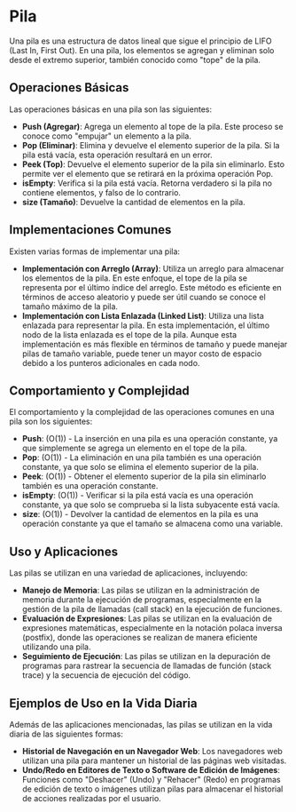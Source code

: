 # Pila

Una pila es una estructura de datos lineal que sigue el principio de LIFO (Last In, First Out). En una pila, los elementos se agregan y eliminan solo desde el extremo superior, también conocido como "tope" de la pila.

## Operaciones Básicas

Las operaciones básicas en una pila son las siguientes:

- **Push (Agregar)**: Agrega un elemento al tope de la pila. Este proceso se conoce como "empujar" un elemento a la pila.
- **Pop (Eliminar)**: Elimina y devuelve el elemento superior de la pila. Si la pila está vacía, esta operación resultará en un error.
- **Peek (Top)**: Devuelve el elemento superior de la pila sin eliminarlo. Esto permite ver el elemento que se retirará en la próxima operación Pop.
- **isEmpty**: Verifica si la pila está vacía. Retorna verdadero si la pila no contiene elementos, y falso de lo contrario.
- **size (Tamaño)**: Devuelve la cantidad de elementos en la pila.

## Implementaciones Comunes

Existen varias formas de implementar una pila:

- **Implementación con Arreglo (Array)**: Utiliza un arreglo para almacenar los elementos de la pila. En este enfoque, el tope de la pila se representa por el último índice del arreglo. Este método es eficiente en términos de acceso aleatorio y puede ser útil cuando se conoce el tamaño máximo de la pila.
- **Implementación con Lista Enlazada (Linked List)**: Utiliza una lista enlazada para representar la pila. En esta implementación, el último nodo de la lista enlazada es el tope de la pila. Aunque esta implementación es más flexible en términos de tamaño y puede manejar pilas de tamaño variable, puede tener un mayor costo de espacio debido a los punteros adicionales en cada nodo.

## Comportamiento y Complejidad

El comportamiento y la complejidad de las operaciones comunes en una pila son los siguientes:

- **Push**: \(O(1)\) - La inserción en una pila es una operación constante, ya que simplemente se agrega un elemento en el tope de la pila.
- **Pop**: \(O(1)\) - La eliminación en una pila también es una operación constante, ya que solo se elimina el elemento superior de la pila.
- **Peek**: \(O(1)\) - Obtener el elemento superior de la pila sin eliminarlo también es una operación constante.
- **isEmpty**: \(O(1)\) - Verificar si la pila está vacía es una operación constante, ya que solo se comprueba si la lista subyacente está vacía.
- **size**: \(O(1)\) - Devolver la cantidad de elementos en la pila es una operación constante ya que el tamaño se almacena como una variable.

## Uso y Aplicaciones

Las pilas se utilizan en una variedad de aplicaciones, incluyendo:

- **Manejo de Memoria**: Las pilas se utilizan en la administración de memoria durante la ejecución de programas, especialmente en la gestión de la pila de llamadas (call stack) en la ejecución de funciones.
- **Evaluación de Expresiones**: Las pilas se utilizan en la evaluación de expresiones matemáticas, especialmente en la notación polaca inversa (postfix), donde las operaciones se realizan de manera eficiente utilizando una pila.
- **Seguimiento de Ejecución**: Las pilas se utilizan en la depuración de programas para rastrear la secuencia de llamadas de función (stack trace) y la secuencia de ejecución del código.

## Ejemplos de Uso en la Vida Diaria

Además de las aplicaciones mencionadas, las pilas se utilizan en la vida diaria de las siguientes formas:

- **Historial de Navegación en un Navegador Web**: Los navegadores web utilizan una pila para mantener un historial de las páginas web visitadas.
- **Undo/Redo en Editores de Texto o Software de Edición de Imágenes**: Funciones como "Deshacer" (Undo) y "Rehacer" (Redo) en programas de edición de texto o imágenes utilizan pilas para almacenar el historial de acciones realizadas por el usuario.

